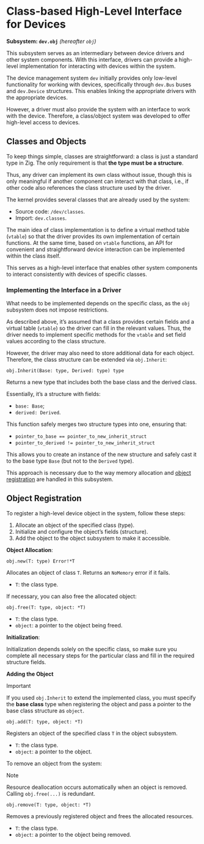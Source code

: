 # Class-based High-Level Interface for Devices

**Subsystem: `dev.obj`** *(hereafter `obj`)*

This subsystem serves as an intermediary between device drivers and other system components.
With this interface, drivers can provide a high-level implementation for interacting with devices within the system.

The device management system `dev` initially provides only low-level functionality for working with devices, specifically through `dev.Bus` buses and `dev.Device` structures. This enables linking the appropriate drivers with the appropriate devices.

However, a driver must also provide the system with an interface to work with the device. Therefore, a class/object system was developed to offer high-level access to devices.

## Classes and Objects

To keep things simple, classes are straightforward: a class is just a standard type in Zig. The only requirement is that **the type must be a structure**.

Thus, any driver can implement its own class without issue, though this is only meaningful if another component can interact with that class, i.e., if other code also references the class structure used by the driver.

The kernel provides several classes that are already used by the system:

- Source code: `/dev/classes`.
- Import: `dev.classes`.

The main idea of class implementation is to define a virtual method table (`vtable`) so that the driver provides its own implementation of certain functions. At the same time, based on `vtable` functions, an API for convenient and straightforward device interaction can be implemented within the class itself.

This serves as a high-level interface that enables other system components to interact consistently with devices of specific classes.

### Implementing the Interface in a Driver

What needs to be implemented depends on the specific class, as the `obj` subsystem does not impose restrictions.

As described above, it’s assumed that a class provides certain fields and a virtual table (`vtable`) so the driver can fill in the relevant values. Thus, the driver needs to implement specific methods for the `vtable` and set field values according to the class structure.

However, the driver may also need to store additional data for each object. Therefore, the class structure can be extended via `obj.Inherit`:

```zig
obj.Inherit(Base: type, Derived: type) type
```

Returns a new type that includes both the base class and the derived class.

Essentially, it’s a structure with fields:
- `base: Base`;
- `derived: Derived`.

This function safely merges two structure types into one, ensuring that:
- `pointer_to_base == pointer_to_new_inherit_struct`
- `pointer_to_derived != pointer_to_new_inherit_struct`

This allows you to create an instance of the new structure and safely cast it to the base type `Base` (but not to the `Derived` type).

This approach is necessary due to the way memory allocation and [object registration](#object-registration) are handled in this subsystem.

## Object Registration

To register a high-level device object in the system, follow these steps:

1. Allocate an object of the specified class (type).
2. Initialize and configure the object’s fields (structure).
3. Add the object to the object subsystem to make it accessible.

**Object Allocation**:

```zig
obj.new(T: type) Error!*T
```

Allocates an object of class `T`. Returns an `NoMemory` error if it fails.

- `T`: the class type.

If necessary, you can also free the allocated object:

```zig
obj.free(T: type, object: *T)
```

- `T`: the class type.
- `object`: a pointer to the object being freed.

**Initialization**:

Initialization depends solely on the specific class, so make sure you complete all necessary steps for the particular class and fill in the required structure fields.

**Adding the Object**

> [!IMPORTANT]
> If you used `obj.Inherit` to extend the implemented class, you must specify the **base class** type when registering the object and pass a pointer to the base class structure as `object`.

```zig
obj.add(T: type, object: *T)
```

Registers an object of the specified class `T` in the object subsystem.

- `T`: the class type.
- `object`: a pointer to the object.

To remove an object from the system:

> [!NOTE]
> Resource deallocation occurs automatically when an object is removed. Calling `obj.free(...)` is redundant.

```zig
obj.remove(T: type, object: *T)
```

Removes a previously registered object and frees the allocated resources.

- `T`: the class type.
- `object`: a pointer to the object being removed.